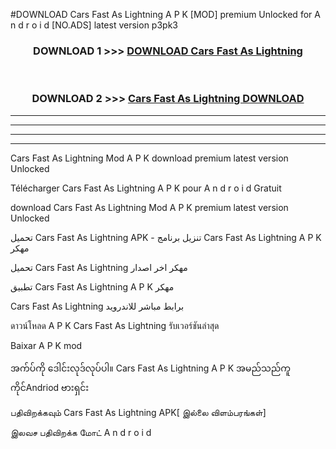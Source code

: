 #DOWNLOAD Cars Fast As Lightning  A P K [MOD] premium Unlocked for A n d r o i d [NO.ADS] latest version p3pk3



<div align="center">

<h3>DOWNLOAD 1 >>> <a href="https://teeasianyam.web.app?sq=Cars Fast As Lightning ">DOWNLOAD Cars Fast As Lightning  </a></h3><br>

<h3>DOWNLOAD 2 >>> <a href="https://teeasianyam.web.app?sq=Cars Fast As Lightning  ">Cars Fast As Lightning   DOWNLOAD </a></h3>

</div>


----------------------------------------------------------

----------------------------------------------------------

----------------------------------------------------------

----------------------------------------------------------


Cars Fast As Lightning   Mod A P K download premium latest version Unlocked

Télécharger Cars Fast As Lightning   A P K pour A n d r o i d Gratuit

download Cars Fast As Lightning   Mod A P K premium latest version Unlocked

تحميل Cars Fast As Lightning   APK - تنزيل برنامج Cars Fast As Lightning   A P K مهكر

تحميل Cars Fast As Lightning   مهكر اخر اصدار

تطبيق Cars Fast As Lightning   A P K مهكر

Cars Fast As Lightning   برابط مباشر للاندرويد

ดาวน์โหลด A P K Cars Fast As Lightning   รับเวอร์ชันล่าสุด

Baixar A P K mod

အက်ပ်ကို ဒေါင်းလုဒ်လုပ်ပါ။ Cars Fast As Lightning   A P K အမည်သည်ကူကိုင်Andriod ဗားရှင်း

பதிவிறக்கவும் Cars Fast As Lightning   APK[ இல்லை விளம்பரங்கள்] 
 
இலவச பதிவிறக்க மோட் A n d r o i d



